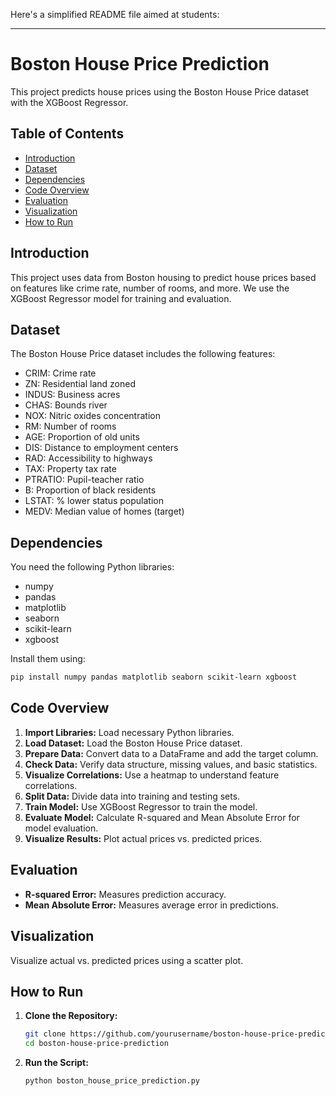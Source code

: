 Here's a simplified README file aimed at students:

---

# Boston House Price Prediction

This project predicts house prices using the Boston House Price dataset with the XGBoost Regressor.

## Table of Contents

- [Introduction](#introduction)
- [Dataset](#dataset)
- [Dependencies](#dependencies)
- [Code Overview](#code-overview)
- [Evaluation](#evaluation)
- [Visualization](#visualization)
- [How to Run](#how-to-run)

## Introduction

This project uses data from Boston housing to predict house prices based on features like crime rate, number of rooms, and more. We use the XGBoost Regressor model for training and evaluation.

## Dataset

The Boston House Price dataset includes the following features:
- CRIM: Crime rate
- ZN: Residential land zoned
- INDUS: Business acres
- CHAS: Bounds river
- NOX: Nitric oxides concentration
- RM: Number of rooms
- AGE: Proportion of old units
- DIS: Distance to employment centers
- RAD: Accessibility to highways
- TAX: Property tax rate
- PTRATIO: Pupil-teacher ratio
- B: Proportion of black residents
- LSTAT: % lower status population
- MEDV: Median value of homes (target)

## Dependencies

You need the following Python libraries:
- numpy
- pandas
- matplotlib
- seaborn
- scikit-learn
- xgboost

Install them using:
```bash
pip install numpy pandas matplotlib seaborn scikit-learn xgboost
```

## Code Overview

1. **Import Libraries:** Load necessary Python libraries.
2. **Load Dataset:** Load the Boston House Price dataset.
3. **Prepare Data:** Convert data to a DataFrame and add the target column.
4. **Check Data:** Verify data structure, missing values, and basic statistics.
5. **Visualize Correlations:** Use a heatmap to understand feature correlations.
6. **Split Data:** Divide data into training and testing sets.
7. **Train Model:** Use XGBoost Regressor to train the model.
8. **Evaluate Model:** Calculate R-squared and Mean Absolute Error for model evaluation.
9. **Visualize Results:** Plot actual prices vs. predicted prices.

## Evaluation

- **R-squared Error:** Measures prediction accuracy.
- **Mean Absolute Error:** Measures average error in predictions.

## Visualization

Visualize actual vs. predicted prices using a scatter plot.

## How to Run

1. **Clone the Repository:**
   ```bash
   git clone https://github.com/yourusername/boston-house-price-prediction.git
   cd boston-house-price-prediction
   ```

2. **Run the Script:**
   ```python
   python boston_house_price_prediction.py
   ```
